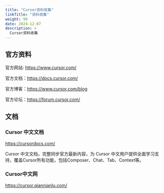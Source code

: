 ```yaml
---
title: "Cursor资料收集"
linkTitle: "资料收集"
weight: 99
date: 2024-12-07
description: >
  Cursor资料收集
---
```


## 官方资料

官方网站: https://www.cursor.com/

官方文档：https://docs.cursor.com/

官方博客：https://www.cursor.com/blog

官方论坛：https://forum.cursor.com/

## 文档

### Cursor 中文文档

https://cursordocs.com/

Cursor 中文文档，完整同步官方最新内容，为 Cursor 中文用户提供全面学习支持，覆盖Cursor所有功能，包括Composer、Chat、Tab、Context等。

### Cursor中文网

https://cursor.qiannianlu.com/

